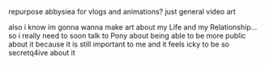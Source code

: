 repurpose abbysiea for vlogs and animations? just general video art

also i know im gonna wanna make art about my Life and my Relationship... so i really need to soon talk to Pony about being able to be more public about it because it is still important to me and it feels icky to be so secretq4ive about it